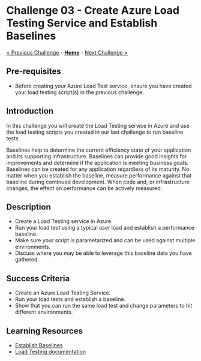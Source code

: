 # Challenge 03 - Create Azure Load Testing Service and Establish Baselines

[< Previous Challenge](./Challenge-02.md) - **[Home](../README.md)** - [Next Challenge >](./Challenge-04.md)

## Pre-requisites

- Before creating your Azure Load Test service, ensure you have created your load testing script(s) in the previous challenge.
## Introduction

In this challenge you will create the Load Testing service in Azure and use the load testing scripts you created in our last challenge to run baseline tests.

Baselines help to determine the current efficiency state of your application and its supporting infrastructure. Baselines can provide good insights for improvements and determine if the application is meeting business goals. Baselines can be created for any application regardless of its maturity. No matter when you establish the baseline, measure performance against that baseline during continued development. When code and, or infrastructure changes, the effect on performance can be actively measured.

## Description

- Create a Load Testing service in Azure.
- Run your load test using a typical user load and establish a performance baseline.
- Make sure your script is parametarized and can be used against multiple environments.
- Discuss where you may be able to leverage this baseline data you have gathered.

## Success Criteria

- Create an Azure Load Testing Service.
- Run your load tests and establish a baseline.
- Show that you can run the same load test and change parameters to hit different environments.

## Learning Resources

- [Establish Baselines](https://docs.microsoft.com/en-us/azure/architecture/framework/scalability/performance-test#establish-baselines)
- [Load Testing documentation](https://docs.microsoft.com/en-us/azure/load-testing/)

